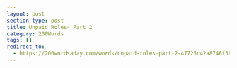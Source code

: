 ```yaml
---
layout: post
section-type: post
title: Unpaid Roles- Part 2
category: 200Words	
tags: []
redirect_to:
  - https://200wordsaday.com/words/unpaid-roles-part-2-47725c42a8746f38e
---
```

